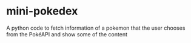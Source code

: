 # mini-pokedex
A python code to fetch information of a pokemon that the user chooses from the PokéAPI and show some of the content
